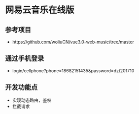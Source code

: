 # 网易云音乐在线版

## 参考项目

- https://github.com/woliuCN/vue3.0-web-music/tree/master

## 通过手机登录

- login/cellphone?phone=18682151435&password=dzt201710

## 开发功能点

- 实现动态路由，鉴权
- 拦截请求
